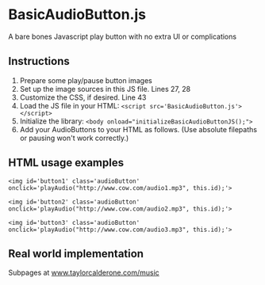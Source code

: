 # BasicAudioButton.js

A bare bones Javascript play button with no extra UI or complications

## Instructions
1. Prepare some play/pause button images
2. Set up the image sources in this JS file. Lines 27, 28
3. Customize the CSS, if desired. Line 43
4. Load the JS file in your HTML: `<script src='BasicAudioButton.js'></script>`
5. Initialize the library: `<body onload="initializeBasicAudioButtonJS();">`
6. Add your AudioButtons to your HTML as follows. (Use absolute filepaths or pausing won't work correctly.)

## HTML usage examples
`<img id='button1' class='audioButton' onclick='playAudio("http://www.cow.com/audio1.mp3", this.id);'>`

`<img id='button2' class='audioButton' onclick='playAudio("http://www.cow.com/audio2.mp3", this.id);'>`

`<img id='button3' class='audioButton' onclick='playAudio("http://www.cow.com/audio3.mp3", this.id);'>`

## Real world implementation
Subpages at www.taylorcalderone.com/music

